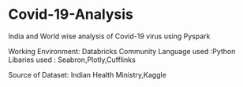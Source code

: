 # Covid-19-Analysis
India and World wise analysis of Covid-19 virus using Pyspark


Working Environment: Databricks Community
Language used :Python
Libaries used : Seabron,Plotly,Cufflinks

Source of Dataset: Indian Health Ministry,Kaggle
